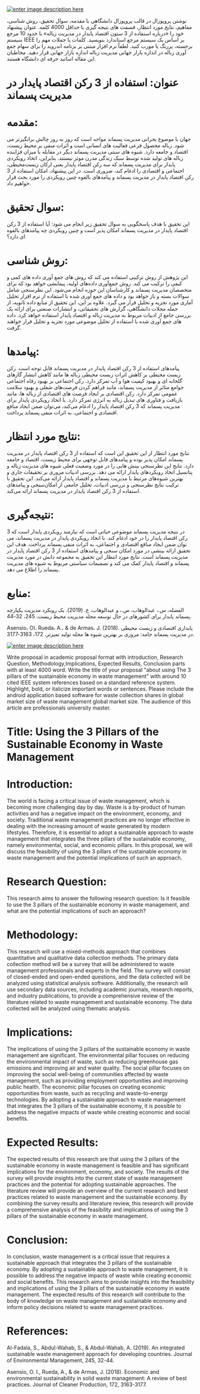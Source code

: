 
[![enter image description here][1]][1]

نوشتن پروپوزال در قالب پروپوزال دانشگاهی با مقدمه، سوال تحقیق، روش شناسی، مفاهیم، ​​نتایج مورد انتظار، قسمت های نتیجه گیری با حداقل 4000 کلمه. عنوان پیشنهاد خود را «درباره استفاده از 3 ستون اقتصاد پایدار در مدیریت زباله» با حدود 10 مرجع سیستم IEEE بر اساس یک سیستم مرجع استاندارد بنویسید. کلمات یا جملات مهم را برجسته، پررنگ یا مورب کنید. لطفاً نرم افزار مبتنی بر برنامه اندروید را برای سهام جمع آوری زباله در اندازه بازار جهانی مدیریت زباله اندازه بازار جهانی قرار دهید. مخاطبان این مقاله اساتید حرفه ای دانشگاه هستند.


# عنوان: استفاده از 3 رکن اقتصاد پایدار در مدیریت پسماند

# مقدمه: 
جهان با موضوع بحرانی مدیریت پسماند مواجه است که روز به روز چالش برانگیزتر می شود. زباله محصول فرعی فعالیت های انسانی است و اثرات منفی بر محیط زیست، اقتصاد و جامعه دارد. شیوه های سنتی مدیریت پسماند دیگر در مقابله با میزان فزاینده زباله های تولید شده توسط سبک زندگی مدرن موثر نیستند. بنابراین، اتخاذ رویکردی پایدار برای مدیریت پسماند که سه رکن اقتصاد پایدار یعنی ارکان زیست‌محیطی، اجتماعی و اقتصادی را ادغام کند، ضروری است. در این پیشنهاد، امکان استفاده از 3 رکن اقتصاد پایدار در مدیریت پسماند و پیامدهای بالقوه چنین رویکردی را مورد بحث قرار خواهیم داد.

# سوال تحقیق: 
این تحقیق با هدف پاسخگویی به سوال تحقیق زیر انجام می شود: آیا استفاده از 3 رکن اقتصاد پایدار در مدیریت پسماند امکان پذیر است و چنین رویکردی چه پیامدهای بالقوه ای دارد؟

# روش شناسی: 
این پژوهش از روش ترکیبی استفاده می کند که روش های جمع آوری داده های کمی و کیفی را ترکیب می کند. روش جمع‌آوری داده‌های اولیه، پیمایشی خواهد بود که برای متخصصان مدیریت پسماند و کارشناسان این حوزه انجام می‌شود. این نظرسنجی شامل سوالات بسته و باز خواهد بود و داده های جمع آوری شده با استفاده از نرم افزار تحلیل آماری مورد تجزیه و تحلیل قرار می گیرد. علاوه بر این، این تحقیق از منابع داده ثانویه، از جمله مجلات دانشگاهی، گزارش های تحقیقاتی، و انتشارات صنعتی برای ارائه یک بررسی جامع از ادبیات مربوط به مدیریت زباله و اقتصاد پایدار استفاده خواهد کرد. داده های جمع آوری شده با استفاده از تحلیل موضوعی مورد تجزیه و تحلیل قرار خواهند گرفت.

# پیامدها:
پیامدهای استفاده از 3 رکن اقتصاد پایدار در مدیریت پسماند قابل توجه است. رکن زیست محیطی بر کاهش اثرات زیست محیطی زباله ها مانند کاهش انتشار گازهای گلخانه ای و بهبود کیفیت هوا و آب تمرکز دارد. رکن اجتماعی بر بهبود رفاه اجتماعی جوامع متاثر از مدیریت پسماند، مانند فراهم کردن فرصت‌های شغلی و بهبود سلامت عمومی تمرکز دارد. رکن اقتصادی بر ایجاد فرصت های اقتصادی از زباله ها، مانند بازیافت و فناوری های تبدیل زباله به انرژی تمرکز دارد. با اتخاذ رویکردی پایدار برای مدیریت پسماند که 3 رکن اقتصاد پایدار را ادغام می‌کند، می‌توان ضمن ایجاد منافع اقتصادی و اجتماعی، به اثرات منفی پسماند پرداخت.

# نتایج مورد انتظار:
 نتایج مورد انتظار از این تحقیق این است که استفاده از 3 رکن اقتصاد پایدار در مدیریت پسماند امکان پذیر بوده و پیامدهای قابل توجهی برای محیط زیست، اقتصاد و جامعه دارد. نتایج این نظرسنجی بینش هایی را در مورد وضعیت فعلی شیوه های مدیریت زباله و پتانسیل اتخاذ رویکردهای پایدار ارائه می دهد. بررسی ادبیات مروری بر تحقیقات جاری و بهترین شیوه‌های مرتبط با مدیریت پسماند و اقتصاد پایدار ارائه می‌کند. این تحقیق با ترکیب نتایج نظرسنجی و بررسی ادبیات، تحلیل جامعی از امکان‌سنجی و پیامدهای استفاده از 3 رکن اقتصاد پایدار در مدیریت پسماند ارائه می‌کند.

# نتیجه‌گیری: 
در نتیجه مدیریت پسماند موضوعی حیاتی است که نیازمند رویکردی پایدار است که 3 رکن اقتصاد پایدار را در خود ادغام کند. با اتخاذ رویکردی پایدار در مدیریت پسماند، می توان ضمن ایجاد منافع اقتصادی و اجتماعی، به اثرات منفی پسماند پرداخت. هدف این تحقیق ارائه بینشی در مورد امکان سنجی و پیامدهای استفاده از 3 رکن اقتصاد پایدار در مدیریت پسماند است. نتایج مورد انتظار این تحقیق به مجموعه دانش در مورد مدیریت پسماند و اقتصاد پایدار کمک می کند و تصمیمات سیاستی مربوط به شیوه های مدیریت پسماند را اطلاع می دهد.

# منابع:

الفضله، س.، عبدالوهاب، س.، و عبدالوهاب، ع. (2019). یک رویکرد مدیریت یکپارچه پسماند پایدار برای کشورهای در حال توسعه مجله مدیریت محیط زیست، 245، 32-44.

Asensio، OI، Rueda، A.، & de Armas، J. (2018). پایداری اقتصادی و زیست محیطی در مدیریت پسماند جامد: مروری بر بهترین شیوه ها مجله تولید تمیزتر، 172، 3163-3177.


[![enter image description here][2]][2]


Write proposal in academic proposal format with introduction, Research Question, Methodology,Implications, Expected Results, Conclusion parts with at least 4000 word. 
Write the title of your proposal "about using The 3 pillars of the sustainable economy in waste management" with around 10 cited IEEE system references based on a standard reference system.
Highlight, bold, or italicize important words or sentences.
Please include the android application based software for waste collection shares in global market size of waste management global market size.
The audience of this article are professionals university master.


# Title: Using the 3 Pillars of the Sustainable Economy in Waste Management

# Introduction:
The world is facing a critical issue of waste management, which is becoming more challenging day by day. Waste is a by-product of human activities and has a negative impact on the environment, economy, and society. Traditional waste management practices are no longer effective in dealing with the increasing amount of waste generated by modern lifestyles. Therefore, it is essential to adopt a sustainable approach to waste management that integrates the three pillars of the sustainable economy, namely environmental, social, and economic pillars. In this proposal, we will discuss the feasibility of using the 3 pillars of the sustainable economy in waste management and the potential implications of such an approach.

# Research Question:
This research aims to answer the following research question: Is it feasible to use the 3 pillars of the sustainable economy in waste management, and what are the potential implications of such an approach?

# Methodology:
This research will use a mixed-methods approach that combines quantitative and qualitative data collection methods. The primary data collection method will be a survey that will be administered to waste management professionals and experts in the field. The survey will consist of closed-ended and open-ended questions, and the data collected will be analyzed using statistical analysis software. Additionally, the research will use secondary data sources, including academic journals, research reports, and industry publications, to provide a comprehensive review of the literature related to waste management and sustainable economy. The data collected will be analyzed using thematic analysis.

# Implications:
The implications of using the 3 pillars of the sustainable economy in waste management are significant. The environmental pillar focuses on reducing the environmental impact of waste, such as reducing greenhouse gas emissions and improving air and water quality. The social pillar focuses on improving the social well-being of communities affected by waste management, such as providing employment opportunities and improving public health. The economic pillar focuses on creating economic opportunities from waste, such as recycling and waste-to-energy technologies. By adopting a sustainable approach to waste management that integrates the 3 pillars of the sustainable economy, it is possible to address the negative impacts of waste while creating economic and social benefits.

# Expected Results:
The expected results of this research are that using the 3 pillars of the sustainable economy in waste management is feasible and has significant implications for the environment, economy, and society. The results of the survey will provide insights into the current state of waste management practices and the potential for adopting sustainable approaches. The literature review will provide an overview of the current research and best practices related to waste management and the sustainable economy. By combining the survey results and literature review, this research will provide a comprehensive analysis of the feasibility and implications of using the 3 pillars of the sustainable economy in waste management.

# Conclusion:
In conclusion, waste management is a critical issue that requires a sustainable approach that integrates the 3 pillars of the sustainable economy. By adopting a sustainable approach to waste management, it is possible to address the negative impacts of waste while creating economic and social benefits. This research aims to provide insights into the feasibility and implications of using the 3 pillars of the sustainable economy in waste management. The expected results of this research will contribute to the body of knowledge on waste management and sustainable economy and inform policy decisions related to waste management practices.

# References:

Al-Fadala, S., Abdul-Wahab, S., & Abdul-Wahab, A. (2019). An integrated sustainable waste management approach for developing countries. Journal of Environmental Management, 245, 32-44.

Asensio, O. I., Rueda, A., & de Armas, J. (2018). Economic and environmental sustainability in solid waste management: A review of best practices. Journal of Cleaner Production, 172, 3163-3177.







  [1]: https://i.stack.imgur.com/0fLnC.jpg
  [2]: https://i.stack.imgur.com/TX2LG.jpg
